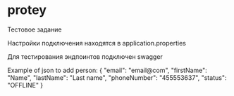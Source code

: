# protey
Тестовое задание

Настройки подключения находятся в application.properties

Для тестирования эндпоинтов подключен swagger

Example of json to add person:
{
  "email": "email@com",
  "firstName": "Name",
  "lastName": "Last name",
  "phoneNumber": "455553637",
  "status": "OFFLINE"
}
